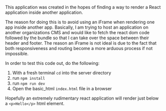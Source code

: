 This application was created in the hopes of finding a way to render a React application inside another application.

The reason for doing this is to avoid using an iFrame when rendering one app inside another app. Basically, I am trying to host an application on another organizations CMS and would like to fetch the react dom code followed by the bundle so that I can take over the space between their header and footer. The reason an iFrame is not ideal is due to the fact that both responsiveness and routing become a more arduous process if not impossible.

In order to test this code out, do the following:

1. With a fresh terminal `cd` into the server directory
2. run `npm install`
3. run `npm run dev`
4. Open the basic_html `index.html` file in a browser

Hopefully an extremely rudimentary react application will render just below a `<p>Hello</p>` html element.
